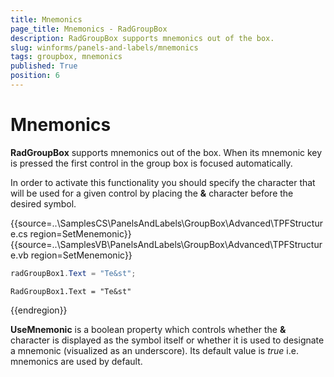 ```yaml
---
title: Mnemonics
page_title: Mnemonics - RadGroupBox
description: RadGroupBox supports mnemonics out of the box.
slug: winforms/panels-and-labels/mnemonics
tags: groupbox, mnemonics
published: True
position: 6
---
```


# Mnemonics

__RadGroupBox__ supports mnemonics out of the box. When its mnemonic key is pressed the first control in the group box is focused automatically. 

In order to activate this functionality you should specify the character that will be used for a given control by placing the __&__ character before the desired symbol. 

{{source=..\SamplesCS\PanelsAndLabels\GroupBox\Advanced\TPFStructure.cs region=SetMenemonic}} 
{{source=..\SamplesVB\PanelsAndLabels\GroupBox\Advanced\TPFStructure.vb region=SetMenemonic}}
````C#
radGroupBox1.Text = "Te&st";

````
````VB.NET
RadGroupBox1.Text = "Te&st"

```` 


{{endregion}} 

__UseMnemonic__ is a boolean property which controls whether the __&__ character is displayed as the symbol itself or whether it is used to designate a mnemonic (visualized as an underscore). Its default value is *true* i.e. mnemonics are used by default.
